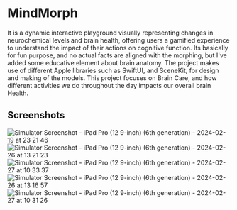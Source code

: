 # MindMorph
It is a dynamic interactive playground visually representing changes in neurochemical levels and brain health, offering users a gamified experience to understand the impact of their actions on cognitive function. Its basically for fun purpose, and no actual facts are aligned with the morphing, but I've added some educative element about brain anatomy.
The project makes use of different Apple libraries such as SwiftUI, and SceneKit, for design and making of the models. This project focuses on Brain Care, and how different activities we do throughout the day impacts our overall brain Health.

## Screenshots
![Simulator Screenshot - iPad Pro (12 9-inch) (6th generation) - 2024-02-19 at 23 21 46](https://github.com/Decoy101/MindMorph/assets/82807218/bb5ba44c-66a5-427b-a00b-a2d2748229d5)
![Simulator Screenshot - iPad Pro (12 9-inch) (6th generation) - 2024-02-26 at 13 21 23](https://github.com/Decoy101/MindMorph/assets/82807218/6d1d45da-17e7-44af-9ee2-1206aef112f7)
![Simulator Screenshot - iPad Pro (12 9-inch) (6th generation) - 2024-02-27 at 10 33 37](https://github.com/Decoy101/MindMorph/assets/82807218/a63861ad-db63-41d7-b23a-88b1b381769c)
![Simulator Screenshot - iPad Pro (12 9-inch) (6th generation) - 2024-02-26 at 13 16 57](https://github.com/Decoy101/MindMorph/assets/82807218/ef1a0cde-0b27-4915-9989-e2fabad1ca44)
![Simulator Screenshot - iPad Pro (12 9-inch) (6th generation) - 2024-02-27 at 10 31 26](https://github.com/Decoy101/MindMorph/assets/82807218/99cbd80d-5b79-4077-b98a-55b39fc07990)

